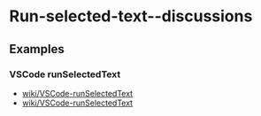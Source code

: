# Run-selected-text--discussions

## Examples

### VSCode runSelectedText
* [wiki/VSCode-runSelectedText](https://github.com/martin12333/Run-selected-text--discussions/wiki/VSCode-runSelectedText)
* [wiki/VSCode-runSelectedText](https:/martin12333/Run-selected-text--discussions/wiki/VSCode-runSelectedText)


